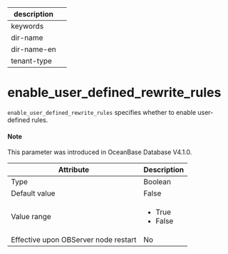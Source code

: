 | description ||
|---|---|
| keywords ||
| dir-name ||
| dir-name-en ||
| tenant-type ||

# enable_user_defined_rewrite_rules

`enable_user_defined_rewrite_rules` specifies whether to enable user-defined rules. 

<main id="notice" type='explain'>

  <h4>Note</h4>

  <p>This parameter was introduced in OceanBase Database V4.1.0. </p>

</main>

| **Attribute** | **Description** |
| --- | --- |
| Type | Boolean |
| Default value | False |
| Value range | <ul><li> True  </li><li> False </li></ul> |
| Effective upon OBServer node restart | No |
